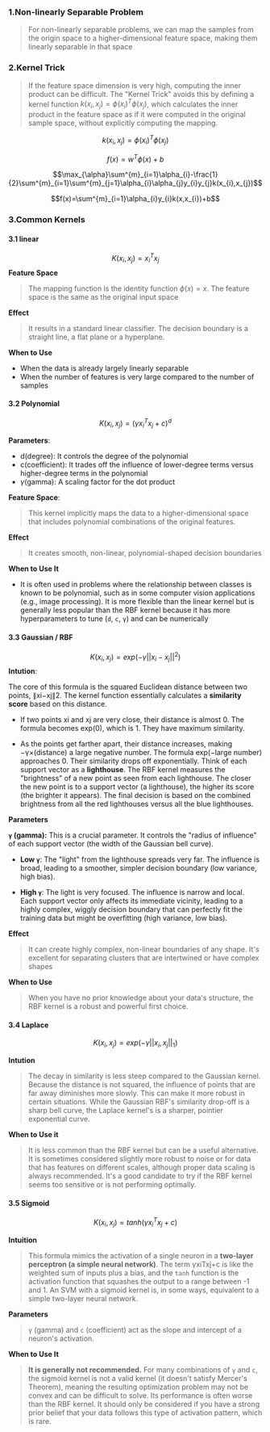 ### 1.Non-linearly Separable Problem

>For non-linearly separable problems, we can map the samples from the origin space to a higher-dimensional feature space, making them linearly separable in that space

### 2.Kernel Trick

>If the feature space dimension is very high, computing the inner product can be difficult. The "Kernel Trick" avoids this by defining a kernel function $k(x_{i},x_{j})=\phi(x_{i})^{T}\phi(x_{j})$, which calculates the inner product in the feature space as if it were computed in the original sample space, without explicitly computing the mapping.

$$k(x_{i},x_{j})=\phi(x_{i})^{T}\phi(x_{j})$$

$$f(x)=w^{T}\phi(x)+b$$

$$\max_{\alpha}\sum^{m}_{i=1}\alpha_{i}-\frac{1}{2}\sum^{m}_{i=1}\sum^{m}_{j=1}\alpha_{i}\alpha_{j}y_{i}y_{j}k(x_{i},x_{j})$$

$$f(x)=\sum^{m}_{i=1}\alpha_{i}y_{i}k(x,x_{i})+b$$

### 3.Common Kernels

#### 3.1 linear

$$K(x_{i},x_{j})=x_{i}^{T}x_{j}$$
**Feature Space**

>The mapping function is the identity function $\phi(x)=x$. The feature space is the same as the original input space

**Effect**

>It results in a standard linear classifier. The decision boundary is a straight line, a flat plane or a hyperplane.

**When to Use**

* When the data is already largely linearly separable
* When the number of features is very large compared to the number of samples

#### 3.2 Polynomial

$$K(x_{i},x_{j})=(\gamma x_{i}^{T}x_{j}+c)^{d}$$

**Parameters**:

* d(degree): It controls the degree of the polynomial
* c(coefficient): It trades off the influence of lower-degree terms versus higher-degree terms in the polynomial
* $\gamma$(gamma): A scaling factor for the dot product

**Feature Space**:

>This kernel implicitly maps the data to a higher-dimensional space that includes polynomial combinations of the original features.

**Effect**

>It creates smooth, non-linear, polynomial-shaped decision boundaries

**When to Use It**

* It is often used in problems where the relationship between classes is known to be polynomial, such as in some computer vision applications (e.g., image processing). It is more flexible than the linear kernel but is generally less popular than the RBF kernel because it has more hyperparameters to tune (`d`, `c`, `γ`) and can be numerically

#### 3.3 Gaussian / RBF 

$$K(x_{i},x_{j})=exp(-\gamma||x_{i}-x_{j}||^{2})$$
**Intution**:

The core of this formula is the squared Euclidean distance between two points, ∥xi​−xj​∥2. The kernel function essentially calculates a **similarity score** based on this distance.

- If two points xi​ and xj​ are very close, their distance is almost 0. The formula becomes exp(0), which is 1. They have maximum similarity.
    
- As the points get farther apart, their distance increases, making −γ×(distance) a large negative number. The formula exp(−large number) approaches 0. Their similarity drops off exponentially. Think of each support vector as a **lighthouse**. The RBF kernel measures the "brightness" of a new point as seen from each lighthouse. The closer the new point is to a support vector (a lighthouse), the higher its score (the brighter it appears). The final decision is based on the combined brightness from all the red lighthouses versus all the blue lighthouses.

**Parameters**

**`γ` (gamma):** This is a crucial parameter. It controls the "radius of influence" of each support vector (the width of the Gaussian bell curve).

- **Low `γ`**: The "light" from the lighthouse spreads very far. The influence is broad, leading to a smoother, simpler decision boundary (low variance, high bias).
    
- **High `γ`**: The light is very focused. The influence is narrow and local. Each support vector only affects its immediate vicinity, leading to a highly complex, wiggly decision boundary that can perfectly fit the training data but might be overfitting (high variance, low bias).

**Effect**

>It can create highly complex, non-linear boundaries of any shape. It's excellent for separating clusters that are intertwined or have complex shapes

**When to Use**

>When you have no prior knowledge about your data's structure, the RBF kernel is a robust and powerful first choice.


#### 3.4 Laplace

$$K(x_{i},x_{j})=exp(-\gamma||x_{i},x_{j}||_{1})$$

**Intution**

>The decay in similarity is less steep compared to the Gaussian kernel. Because the distance is not squared, the influence of points that are far away diminishes more slowly. This can make it more robust in certain situations. While the Gaussian RBF's similarity drop-off is a sharp bell curve, the Laplace kernel's is a sharper, pointier exponential curve.

**When to Use it**

>It is less common than the RBF kernel but can be a useful alternative. It is sometimes considered slightly more robust to noise or for data that has features on different scales, although proper data scaling is always recommended. It's a good candidate to try if the RBF kernel seems too sensitive or is not performing optimally.

#### 3.5 Sigmoid

$$K(x_{i},x_{j})=tanh(\gamma x_{i}^{T}x_{j}+c)$$

**Intuition**

>This formula mimics the activation of a single neuron in a **two-layer perceptron (a simple neural network)**. The term γxiT​xj​+c is like the weighted sum of inputs plus a bias, and the `tanh` function is the activation function that squashes the output to a range between -1 and 1. An SVM with a sigmoid kernel is, in some ways, equivalent to a simple two-layer neural network.

**Parameters**

>`γ` (gamma) and `c` (coefficient) act as the slope and intercept of a neuron's activation.

**When to Use It**

>**It is generally not recommended.** For many combinations of `γ` and `c`, the sigmoid kernel is not a valid kernel (it doesn't satisfy Mercer's Theorem), meaning the resulting optimization problem may not be convex and can be difficult to solve. Its performance is often worse than the RBF kernel. It should only be considered if you have a strong prior belief that your data follows this type of activation pattern, which is rare.